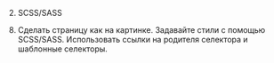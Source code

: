 2. SCSS/SASS
8) Сделать страницу как на картинке. Задавайте стили с помощью SCSS/SASS.
Использовать ссылки на родителя селектора и шаблонные селекторы.